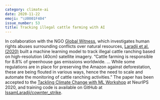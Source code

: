 ```yaml
---
category: climate-ai
date: 2020-11-22
emoji: "\U0001F404"
issue_number: 53
title: Tracking illegal cattle farming with AI
---
```


In collaboration with the NGO [Global Witness](https://globalwitness.org/?utm_campaign=Dynamically%20Typed&utm_medium=email&utm_source=Revue%20newsletter), which investigates human rights abuses surrounding conflicts over natural resources, [Laradji et al.
(2020)](https://arxiv.org/abs/2011.07369?utm_campaign=Dynamically%20Typed&utm_medium=email&utm_source=Revue%20newsletter) built a machine learning model to track illegal cattle ranching based on high-resolution (40cm) satellite imagery.
“Cattle farming is responsible for 8.8% of greenhouse gas emissions worldwide.
… While some regulations are in place for preserving the Amazon against deforestation, these are being flouted in various ways, hence the need to scale and automate the monitoring of cattle ranching activities.” The paper has been accepted to the [Tackling Climate Change with ML Workshop](https://www.climatechange.ai/events/neurips2020.html?utm_campaign=Dynamically%20Typed&utm_medium=email&utm_source=Revue%20newsletter) at NeurIPS 2020, and training code is available on GitHub at [IssamLaradji/cownter_strike](https://github.com/IssamLaradji/cownter_strike?utm_campaign=Dynamically%20Typed&utm_medium=email&utm_source=Revue%20newsletter).